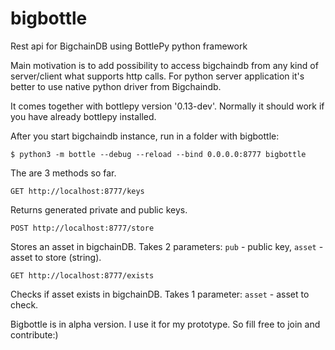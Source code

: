 # bigbottle
Rest api for BigchainDB using BottlePy python framework

Main motivation is to add possibility to access bigchaindb from any kind of server/client what supports http calls.
For python server application it's better to use native python driver from Bigchaindb.

It comes together with bottlepy version '0.13-dev'. Normally it should work if you have already bottlepy installed.

After you start bigchaindb instance, run in a folder with bigbottle:
```text
$ python3 -m bottle --debug --reload --bind 0.0.0.0:8777 bigbottle
```
The are 3 methods so far.
```text
GET http://localhost:8777/keys
```
Returns generated private and public keys.

```text
POST http://localhost:8777/store
```
Stores an asset in bigchainDB. Takes 2 parameters: `pub` - public key, `asset` - asset to store (string).

```text
GET http://localhost:8777/exists
```
Checks if asset exists in bigchainDB. Takes 1 parameter: `asset` - asset to check.

Bigbottle is in alpha version. I use it for my prototype. So fill free to join and contribute:)
